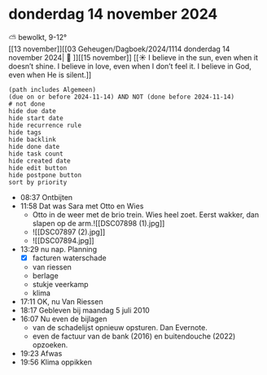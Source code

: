# donderdag 14 november 2024

⛅ bewolkt, 9-12°<br>[[13 november]][[03 Geheugen/Dagboek/2024/1114 donderdag 14 november 2024| 📓 ]][[15 november]]
[[☀️ I believe in the sun, even when it doesn’t shine. I believe in love, even when I don’t feel it. I believe in God, even when He is silent.]]
```tasks
(path includes Algemeen)
(due on or before 2024-11-14) AND NOT (done before 2024-11-14)
# not done
hide due date
hide start date
hide recurrence rule
hide tags
hide backlink
hide done date
hide task count
hide created date
hide edit button
hide postpone button 
sort by priority 
```
- 08:37 Ontbijten  
- 11:58 Dat was Sara met Otto en Wies 
	- Otto in de weer met de brio trein. Wies heel zoet. Eerst wakker, dan slapen op de arm.![[DSC07898 (1).jpg]]
	- ![[DSC07897 (2).jpg]]
	- ![[DSC07894.jpg]]
- 13:29 nu nap. Planning 
	- [x] facturen waterschade 
	- van riessen
	- berlage
	- stukje veerkamp
	- klima
- 17:11 OK, nu Van Riessen  
- 18:17 Gebleven bij maandag 5 juli 2010
- 16:07 Nu even de bijlagen 
	- van de schadelijst opnieuw opsturen. Dan Evernote. 
	- even de factuur van de bank (2016) en buitendouche (2022) opzoeken.
- 19:23 Afwas 
- 19:56 Klima oppikken